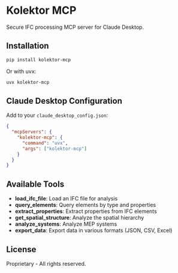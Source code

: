 # Kolektor MCP

Secure IFC processing MCP server for Claude Desktop.

## Installation

```bash
pip install kolektor-mcp
```

Or with uvx:

```bash
uvx kolektor-mcp
```

## Claude Desktop Configuration

Add to your `claude_desktop_config.json`:

```json
{
  "mcpServers": {
    "kolektor-mcp": {
      "command": "uvx",
      "args": ["kolektor-mcp"]
    }
  }
}
```

## Available Tools

- **load_ifc_file**: Load an IFC file for analysis
- **query_elements**: Query elements by type and properties
- **extract_properties**: Extract properties from IFC elements
- **get_spatial_structure**: Analyze the spatial hierarchy
- **analyze_systems**: Analyze MEP systems
- **export_data**: Export data in various formats (JSON, CSV, Excel)

## License

Proprietary - All rights reserved.
